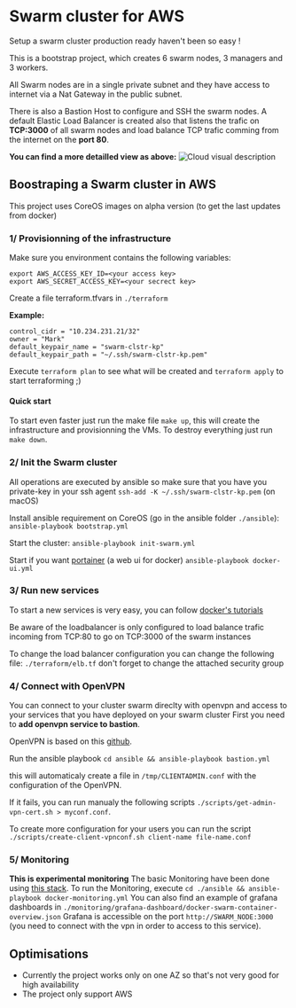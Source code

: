# Swarm cluster for AWS
Setup a swarm cluster production ready haven't been so easy !

This is a bootstrap project, which creates 6 swarm nodes, 3 managers and 3 workers.

All Swarm nodes are in a single private subnet and they have access to internet via a Nat Gateway in the public subnet.

There is also a Bastion Host to configure and SSH the swarm nodes.
A default Elastic Load Balancer is created also that listens the trafic on **TCP:3000** of all swarm nodes and load balance TCP trafic comming from the internet on the **port 80**.

**You can find a more detailled view as above:**
![Cloud visual description](https://github.com/markthebault/aws-swarm-cluster-for-production/blob/master/cloud-image.png)

## Boostraping a Swarm cluster in AWS
This project uses CoreOS images on alpha version (to get the last updates from docker)

### 1/ Provisionning of the infrastructure
Make sure you environment contains the following variables:
```
export AWS_ACCESS_KEY_ID=<your access key>
export AWS_SECRET_ACCESS_KEY=<your secrect key>
```

Create a file terraform.tfvars in `./terraform`

**Example:**
```
control_cidr = "10.234.231.21/32"
owner = "Mark"
default_keypair_name = "swarm-clstr-kp"
default_keypair_path = "~/.ssh/swarm-clstr-kp.pem"
```

Execute `terraform plan` to see what will be created and `terraform apply` to start terraforming ;)

#### Quick start
To start even faster just run the make file `make up`, this will create the infrastructure and provisionning the VMs.
To destroy everything just run `make down`.


### 2/ Init the Swarm cluster
All operations are executed by ansible so make sure that you have you private-key in your ssh agent
`ssh-add -K ~/.ssh/swarm-clstr-kp.pem` (on macOS)

Install ansible requirement on CoreOS (go in the ansible folder `./ansible`):
`ansible-playbook bootstrap.yml`

Start the cluster:
`ansible-playbook init-swarm.yml`

Start if you want [portainer](http://portainer.io/) (a web ui for docker)
`ansible-playbook docker-ui.yml`

### 3/ Run new services
To start a new services is very easy, you can follow [docker's tutorials](https://docs.docker.com/engine/reference/commandline/service_create/)

Be aware of the loadbalancer is only configured to load balance trafic incoming from TCP:80 to go on TCP:3000 of the swarm instances

To change the load balancer configuration you can change the following file: `./terraform/elb.tf` don't forget to change the attached security group

### 4/ Connect with OpenVPN
You can connect to your cluster swarm direclty with openvpn and access to your services that you have deployed on your swarm cluster
First you need to **add openvpn service to bastion**.

OpenVPN is based on this [github](https://github.com/kylemanna/docker-openvpn).

Run the ansible playbook `cd ansible && ansible-playbook bastion.yml`

this will automaticaly create a file in `/tmp/CLIENTADMIN.conf` with the configuration of the OpenVPN.

If it fails, you can run manualy the following scripts `./scripts/get-admin-vpn-cert.sh > myconf.conf`.

To create more configuration for your users you can run the script `./scripts/create-client-vpnconf.sh client-name file-name.conf`

### 5/ Monitoring
**This is experimental monitoring**
The basic Monitoring have been done using [this stack](https://grafana.com/dashboards/609).
To run the Monitoring, execute `cd ./ansible && ansible-playbook docker-monitoring.yml`
You can also find an example of grafana dashboards in `./monitoring/grafana-dashboard/docker-swarm-container-overview.json`
Grafana is accessible on the port `http://SWARM_NODE:3000` (you need to connect with the vpn in order to access to this service).

## Optimisations
- Currently the project works only on one AZ so that's not very good for high availability
- The project only support AWS
